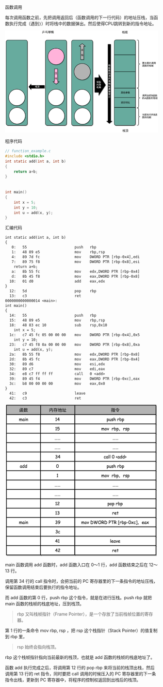 函数调用

每次调用函数之前，先把调用返回后（函数调用的下一行代码）的地址压栈，当函数执行完成（遇到`}`）时将栈中的数据弹出。然后使得CPU跳转到新的指令地址。

![image-20201004170725014](assets/image-20201004170725014.png)

程序代码

```C
// function_example.c
#include <stdio.h>
int static add(int a, int b)
{
    return a+b;
}
 
 
int main()
{
    int x = 5;
    int y = 10;
    int u = add(x, y);
}
```

汇编代码

```assembly
int static add(int a, int b)
{
   0:   55                      push   rbp
   1:   48 89 e5                mov    rbp,rsp
   4:   89 7d fc                mov    DWORD PTR [rbp-0x4],edi
   7:   89 75 f8                mov    DWORD PTR [rbp-0x8],esi
    return a+b;
   a:   8b 55 fc                mov    edx,DWORD PTR [rbp-0x4]
   d:   8b 45 f8                mov    eax,DWORD PTR [rbp-0x8]
  10:   01 d0                   add    eax,edx
}
  12:   5d                      pop    rbp
  13:   c3                      ret    
0000000000000014 <main>:
int main()
{
  14:   55                      push   rbp
  15:   48 89 e5                mov    rbp,rsp
  18:   48 83 ec 10             sub    rsp,0x10
    int x = 5;
  1c:   c7 45 fc 05 00 00 00    mov    DWORD PTR [rbp-0x4],0x5
    int y = 10;
  23:   c7 45 f8 0a 00 00 00    mov    DWORD PTR [rbp-0x8],0xa
    int u = add(x, y);
  2a:   8b 55 f8                mov    edx,DWORD PTR [rbp-0x8]
  2d:   8b 45 fc                mov    eax,DWORD PTR [rbp-0x4]
  30:   89 d6                   mov    esi,edx
  32:   89 c7                   mov    edi,eax
  34:   e8 c7 ff ff ff          call   0 <add>
  39:   89 45 f4                mov    DWORD PTR [rbp-0xc],eax
  3c:   b8 00 00 00 00          mov    eax,0x0
}
  41:   c9                      leave  
  42:   c3                      ret    
```

![image-20201004165425875](assets/image-20201004165425875.png)

main 函数调用 add 函数时，add 函数入口在 0～1 行，add 函数结束之后在 12～13 行。

调用第 34 行的 call 指令时，会把当前的 PC 寄存器里的下一条指令的地址压栈，保留函数调用结束后要执行的指令地址。

而 add 函数的第 0 行，push rbp 这个指令，就是在进行压栈。push rbp 就把 main 函数的栈帧的栈底地址，压到栈顶。

>  rbp 又叫栈帧指针（Frame Pointer），是一个存放了当前栈帧位置的寄存器。

第 1 行的一条命令 mov rbp, rsp ，把 rsp 这个栈指针（Stack Pointer）的值复制到 rbp 里，

> rsp 始终会指向栈顶。

rbp 这个栈帧指针指向当前最新的栈顶，也就是 add 函数的栈帧的栈底地址了。

函数 add 执行完成之后，将调用第 12 行的 pop rbp 来将当前的栈顶出栈，然后调用第 13 行的 ret 指令，同时要把 call 调用的时候压入的 PC 寄存器里的下一条指令出栈，更新到 PC 寄存器中，将程序的控制权返回到出栈后的栈顶。